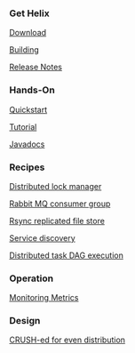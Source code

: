 <!---
Licensed to the Apache Software Foundation (ASF) under one
or more contributor license agreements.  See the NOTICE file
distributed with this work for additional information
regarding copyright ownership.  The ASF licenses this file
to you under the Apache License, Version 2.0 (the
"License"); you may not use this file except in compliance
with the License.  You may obtain a copy of the License at

  http://www.apache.org/licenses/LICENSE-2.0

Unless required by applicable law or agreed to in writing,
software distributed under the License is distributed on an
"AS IS" BASIS, WITHOUT WARRANTIES OR CONDITIONS OF ANY
KIND, either express or implied.  See the License for the
specific language governing permissions and limitations
under the License.
-->

<head>
  <title>Helix 1.3.2 Documentation</title>
</head>

### Get Helix

[Download](./download.html)

[Building](./Building.html)

[Release Notes](./releasenotes/release-1.3.2.html)

### Hands-On

[Quickstart](./Quickstart.html)

[Tutorial](./Tutorial.html)

[Javadocs](http://helix.apache.org/javadocs/1.3.2/index.html)

### Recipes

[Distributed lock manager](./recipes/lock_manager.html)

[Rabbit MQ consumer group](./recipes/rabbitmq_consumer_group.html)

[Rsync replicated file store](./recipes/rsync_replicated_file_store.html)

[Service discovery](./recipes/service_discovery.html)

[Distributed task DAG execution](./recipes/task_dag_execution.html)

### Operation

[Monitoring Metrics](./Metrics.html)

### Design

[CRUSH-ed for even distribution](./design_crushed.html)
